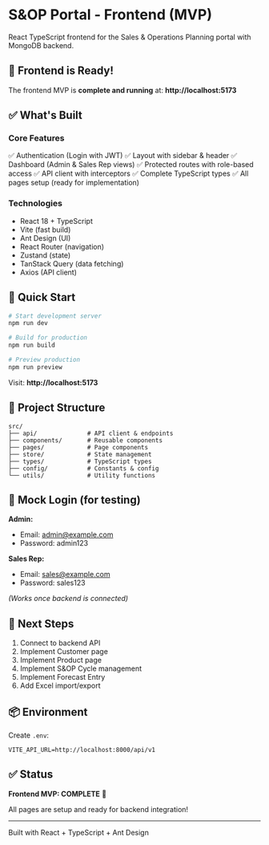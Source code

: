 # S&OP Portal - Frontend (MVP)

React TypeScript frontend for the Sales & Operations Planning portal with MongoDB backend.

## 🎉 Frontend is Ready!

The frontend MVP is **complete and running** at: **http://localhost:5173**

## ✅ What's Built

### Core Features
✅ Authentication (Login with JWT)
✅ Layout with sidebar & header
✅ Dashboard (Admin & Sales Rep views)
✅ Protected routes with role-based access
✅ API client with interceptors
✅ Complete TypeScript types
✅ All pages setup (ready for implementation)

### Technologies
- React 18 + TypeScript
- Vite (fast build)
- Ant Design (UI)
- React Router (navigation)
- Zustand (state)
- TanStack Query (data fetching)
- Axios (API client)

## 🚀 Quick Start

```bash
# Start development server
npm run dev

# Build for production
npm run build

# Preview production
npm run preview
```

Visit: **http://localhost:5173**

## 📝 Project Structure

```
src/
├── api/              # API client & endpoints
├── components/       # Reusable components
├── pages/            # Page components
├── store/            # State management
├── types/            # TypeScript types
├── config/           # Constants & config
└── utils/            # Utility functions
```

## 🔐 Mock Login (for testing)

**Admin:**
- Email: admin@example.com
- Password: admin123

**Sales Rep:**
- Email: sales@example.com
- Password: sales123

*(Works once backend is connected)*

## 🎯 Next Steps

1. Connect to backend API
2. Implement Customer page
3. Implement Product page
4. Implement S&OP Cycle management
5. Implement Forecast Entry
6. Add Excel import/export

## 📦 Environment

Create `.env`:
```
VITE_API_URL=http://localhost:8000/api/v1
```

## ✅ Status

**Frontend MVP: COMPLETE** 🎉

All pages are setup and ready for backend integration!

---

Built with React + TypeScript + Ant Design
